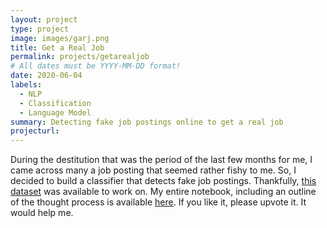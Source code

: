 ```yaml
---
layout: project
type: project
image: images/garj.png
title: Get a Real Job
permalink: projects/getarealjob
# All dates must be YYYY-MM-DD format!
date: 2020-06-04
labels:
  - NLP
  - Classification
  - Language Model
summary: Detecting fake job postings online to get a real job
projecturl: 
---
```

During the destitution that was the period of the last few months for me, I came across many a job posting that seemed rather fishy to me. So, I decided to build a classifier that detects fake job postings. Thankfully, [this dataset](https://www.kaggle.com/shivamb/real-or-fake-fake-jobposting-prediction) was available to work on. My entire notebook, including an outline of the thought process is available [here](https://www.kaggle.com/piyushmishra1999/get-a-real-job). If you like it, please upvote it. It would help me.

